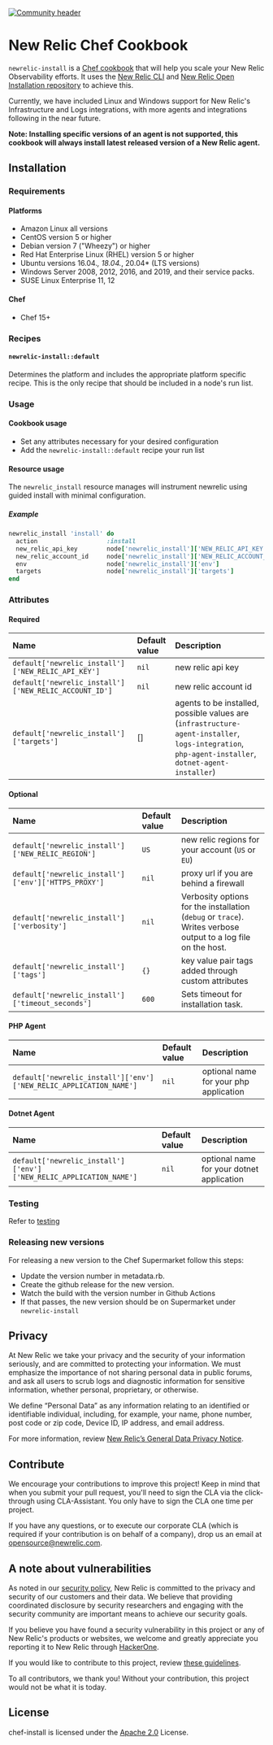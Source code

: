 [![Community header](https://github.com/newrelic/opensource-website/raw/main/src/images/categories/Community_Project.png)](https://opensource.newrelic.com/oss-category/#community-project)

# New Relic Chef Cookbook

`newrelic-install` is a [Chef cookbook](https://supermarket.chef.io/cookbooks/newrelic-install) that will help you scale your New Relic Observability efforts. It uses the [New Relic CLI](https://github.com/newrelic/newrelic-cli) and [New Relic Open Installation repository](https://github.com/newrelic/open-install-library) to achieve this.

Currently, we have included Linux and Windows support for New Relic's Infrastructure and Logs integrations, with more agents and integrations following in the near future.

**Note: Installing specific versions of an agent is not supported, this cookbook will always install latest released version of a New Relic agent.**

## Installation

### Requirements

#### Platforms

* Amazon Linux all versions
* CentOS version 5 or higher
* Debian version 7 ("Wheezy") or higher
* Red Hat Enterprise Linux (RHEL) version 5 or higher
* Ubuntu versions 16.04.*, 18.04.*, 20.04* (LTS versions)
* Windows Server 2008, 2012, 2016, and 2019, and their service packs.
* SUSE Linux Enterprise 11, 12

#### Chef

* Chef 15+

### Recipes

#### `newrelic-install::default`

Determines the platform and includes the appropriate platform specific recipe.
This is the only recipe that should be included in a node's run list.

### Usage

#### Cookbook usage

* Set any attributes necessary for your desired configuration
* Add the `newrelic-install::default` recipe your run list

#### Resource usage

The `newrelic_install` resource manages will instrument newrelic using guided install with minimal configuration.

##### Example

```ruby
newrelic_install 'install' do
  action                   :install
  new_relic_api_key        node['newrelic_install']['NEW_RELIC_API_KEY']
  new_relic_account_id     node['newrelic_install']['NEW_RELIC_ACCOUNT_ID']
  env                      node['newrelic_install']['env']
  targets                  node['newrelic_install']['targets']
end
```

### Attributes

#### Required

| Name                                                  | Default value | Description                                                                                                                                         |
|:------------------------------------------------------|:--------------|:----------------------------------------------------------------------------------------------------------------------------------------------------|
| `default['newrelic_install']['NEW_RELIC_API_KEY']`    | `nil`         | new relic api key                                                                                                                                   |
| `default['newrelic_install']['NEW_RELIC_ACCOUNT_ID']` | `nil`         | new relic account id                                                                                                                                |
| `default['newrelic_install']['targets']`              | []            | agents to be installed, possible values are (`infrastructure-agent-installer`, `logs-integration`, `php-agent-installer`, `dotnet-agent-installer`) |

#### Optional

| Name                                                | Default value | Description                                                                                                   |
|:----------------------------------------------------|:--------------|:--------------------------------------------------------------------------------------------------------------|
| `default['newrelic_install']['NEW_RELIC_REGION']`   | `US`          | new relic regions for your account (`US` or `EU`)                                                             |
| `default['newrelic_install']['env']['HTTPS_PROXY']` | `nil`         | proxy url if you are behind a firewall                                                                        |
| `default['newrelic_install']['verbosity']`          | `nil`         | Verbosity options for the installation (`debug` or `trace`). Writes verbose output to a log file on the host. |
| `default['newrelic_install']['tags']`               | `{}`          | key value pair tags added through custom attributes                                                           |
| `default['newrelic_install']['timeout_seconds']`    | `600`         | Sets timeout for installation task.                                                                           |

#### PHP Agent

| Name                                                               | Default value | Description                            |
|:-------------------------------------------------------------------|:--------------|:---------------------------------------|
| `default['newrelic_install']['env']['NEW_RELIC_APPLICATION_NAME']` | `nil`         | optional name for your php application |

#### Dotnet Agent

| Name                                                               | Default value | Description                               |
|:-------------------------------------------------------------------|:--------------|:------------------------------------------|
| `default['newrelic_install']['env']['NEW_RELIC_APPLICATION_NAME']` | `nil`         | optional name for your dotnet application |

### Testing

Refer to [testing](https://github.com/chef-cookbooks/community_cookbook_documentation/blob/master/TESTING.MD)

### Releasing new versions

For releasing a new version to the Chef Supermarket follow this steps:

* Update the version number in metadata.rb.
* Create the github release for the new version.
* Watch the build with the version number in Github Actions
* If that passes, the new version should be on Supermarket under `newrelic-install`

## Privacy

At New Relic we take your privacy and the security of your information
seriously, and are committed to protecting your information. We must emphasize
the importance of not sharing personal data in public forums,
and ask all users to scrub logs and diagnostic information for sensitive
information, whether personal, proprietary, or otherwise.

We define “Personal Data” as any information relating to an identified or
identifiable individual, including, for example, your name, phone number,
post code or zip code, Device ID, IP address, and email address.

For more information, review [New Relic’s General Data Privacy Notice](https://newrelic.com/termsandconditions/privacy).

## Contribute

We encourage your contributions to improve this project! Keep in mind that
when you submit your pull request, you'll need to sign the CLA via the
click-through using CLA-Assistant. You only have to sign the CLA
one time per project.

If you have any questions, or to execute our corporate CLA (which is required
if your contribution is on behalf of a company),
drop us an email at opensource@newrelic.com.

## A note about vulnerabilities

As noted in our [security policy](../../security/policy), New Relic is
committed to the privacy and security of our customers and their data.
We believe that providing coordinated disclosure by security researchers
and engaging with the security community are important means to achieve our
security goals.

If you believe you have found a security vulnerability in this project or any
of New Relic's products or websites, we welcome and greatly appreciate you
reporting it to New Relic through [HackerOne](https://hackerone.com/newrelic).

If you would like to contribute to this project, review [these guidelines](./CONTRIBUTING.md).

To all contributors, we thank you!  Without your contribution, this project
would not be what it is today.

## License

chef-install is licensed under the [Apache 2.0](http://apache.org/licenses/LICENSE-2.0.txt)
License.
